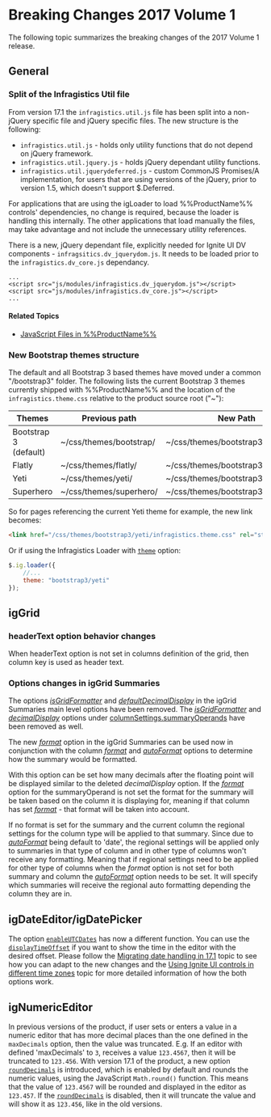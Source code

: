 ﻿<!--
|metadata|
{
    "fileName": "breaking-changes-2017-volume-1",
    "controlName": "",
    "tags": ["Breaking Changes","Known Issues"]
}
|metadata|
-->

# Breaking Changes 2017 Volume 1

The following topic summarizes the breaking changes of the 2017 Volume 1 release.

## General

### Split of the Infragistics Util file

From version 17.1 the `infragistics.util.js` file has been split into a non-jQuery specific file and jQuery specific files. The new structure is the following:

-   `infragistics.util.js` - holds only utility functions that do not depend on jQuery framework.
-   `infragistics.util.jquery.js` - holds jQuery dependant utility functions.
-   `infragistics.util.jquerydeferred.js` - custom CommonJS Promises/A implementation, for users that are using versions of the jQuery, prior to version 1.5, which doesn't support $.Deferred.

For applications that are using the igLoader to load %%ProductName%% controls' dependencies, no change is required, because the loader is handling this internally. The other applications that load manually the files, may take advantage and not include the unnecessary utility references.

There is a new, jQuery dependant file, explicitly needed for Ignite UI DV components - `infragsitics.dv_jquerydom.js`. It needs to be loaded prior to the `infragistics.dv_core.js` dependancy.

```
...
<script src="js/modules/infragistics.dv_jquerydom.js"></script>
<script src="js/modules/infragistics.dv_core.js"></script>
...
```

#### Related Topics
-   [JavaScript Files in %%ProductName%%](Deployment-Guide-JavaScript-Files.html)

### New Bootstrap themes structure

The default and all Bootstrap 3 based themes have moved under a common "/bootstrap3" folder. The following lists the current Bootstrap 3 themes currently shipped with %%ProductName%% and the location of the `infragistics.theme.css` relative to the product source root ("~"):


Themes | Previous path | New Path
-------|---------------|---------
Bootstrap 3 (default) |  ~/css/themes/bootstrap/ | ~/css/themes/bootstrap3/
Flatly | ~/css/themes/flatly/ | ~/css/themes/bootstrap3/flatly/
Yeti | ~/css/themes/yeti/ | ~/css/themes/bootstrap3/yeti/
Superhero | ~/css/themes/superhero/ | ~/css/themes/bootstrap3/superhero/

So for pages referencing the current Yeti theme for example, the new link becomes:
```html
<link href="/css/themes/bootstrap3/yeti/infragistics.theme.css" rel="stylesheet" type="text/css" />
```
Or if using the Infragistics Loader with [`theme`](%%jQueryApiUrl%%/ig.loaderClass#options:settings.theme) option:

```js
$.ig.loader({
    //...
    theme: "bootstrap3/yeti"
});
```

## igGrid

### headerText option behavior changes
When headerText option is not set in columns definition of the grid, then column key is used as header text.

### Options changes in igGrid Summaries
The options [*isGridFormatter*](http://www.igniteui.com/help/api/2016.2/ui.iggridsummaries#options:isGridFormatter) and [*defaultDecimalDisplay*](http://www.igniteui.com/help/api/2016.2/ui.iggridsummaries#options:defaultDecimalDisplay) in the igGrid Summaries main level options have been removed.
The [*isGridFormatter*](http://www.igniteui.com/help/api/2016.2/ui.iggridsummaries#options:columnSettings.summaryOperands.isGridFormatter) and [*decimalDisplay*](http://www.igniteui.com/help/api/2016.2/ui.iggridsummaries#options:columnSettings.summaryOperands.decimalDisplay) options under [columnSettings.summaryOperands](http://www.igniteui.com/help/api/2016.2/ui.iggridsummaries#options:columnSettings.summaryOperands) have been removed as well.

The new [*format*](%%jQueryApiUrl%%/ui.iggridsummaries#options:columnSettings.summaryOperands.format) option in the igGrid Summaries can be used now in conjunction with the column [*format*](%%jQueryApiUrl%%/ui.iggrid#options:columns.format) and [*autoFormat*](%%jQueryApiUrl%%/ui.iggrid#options:autoFormat) options to determine how the summary would be formatted.

With this option can be set how many decimals after the floating point will be displayed similar to the deleted *decimalDisplay* option. If the [*format*](%%jQueryApiUrl%%/ui.iggridsummaries#options:columnSettings.summaryOperands.format) option for the summaryOperand is not set the format for the summary will be taken based on the column it is displaying for, meaning if that column has set [*format*](%%jQueryApiUrl%%/ui.iggrid#options:columns.format) - that format will be taken into account.

If no format is set for the summary and the current column the regional settings for the column type will be applied to that summary. Since due to [*autoFormat*](%%jQueryApiUrl%%/ui.iggrid#options:autoFormat) being default to 'date', the regional settings will be applied only to summaries in that type of column and in other type of columns won't receive any formatting. Meaning that if regional settings need to be applied for other type of columns when the *format* option is not set for both summary and column the [*autoFormat*](%%jQueryApiUrl%%/ui.iggrid#options:autoFormat) option needs to be set. It will specify which summaries will receive the regional auto formatting depending the column they are in.

## igDateEditor/igDatePicker

The option [`enableUTCDates`](%%jQueryApiUrl%%/ui.igdateeditor#options:enableUTCDates) has now a different function. You can use the [`displayTimeOffset`](%%jQueryApiUrl%%/ui.igdateeditor#options:displayTimeOffset) if you want to show the time in the editor with the desired offset. Please follow the [Migrating date handling in 17.1](igDateEditor-migrating-date-handling-in-17-1.html) topic to see how you can adapt to the new changes and the [Using Ignite UI controls in different time zones](Using-IgniteUI-controls-in-different-time-zones.html) topic for more detailed information of how the both options work.

## igNumericEditor

In previous versions of the product, if user sets or enters a value in a numeric editor that has more decimal places than the one defined in the `maxDecimals` option, then the value was truncated. E.g. If an editor with defined 'maxDecimals' to `3`, receives a value `123.4567`, then it will be truncated to `123.456`. With version 17.1 of the product, a new option [`roundDecimals`](ui.ignumericeditor#options:roundDecimals) is introduced, which is enabled by default and rounds the numeric values, using the JavaScript `Math.round()` function. This means that the value of `123.4567` will be rounded and displayed in the editor as `123.457`. If the [`roundDecimals`](ui.ignumericeditor#options:roundDecimals) is disabled, then it will truncate the value and will show it as `123.456`, like in the old versions.